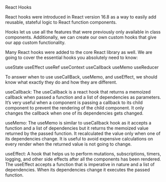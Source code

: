 React Hooks

React hooks were introduced in React version 16.8 as a way to easily add reusable, stateful logic to React function components.

Hooks let us use all the features that were previously only available in class components.
Additionally, we can create our own custom hooks that give our app custom functionality.

Many React hooks were added to the core React library as well. We are going to cover the essential hooks you absolutely need to know:

useState
useEffect
useRef
useContext
useCallback
useMemo
useReducer

To answer when to use useCallBack, useMemo, and useEffect, we should know what exactly they do and how they are different.

useCallback:
The useCallback is a react hook that returns a memoized callback when passed a function and a list of dependencies as parameters. It’s very useful when a component is passing a callback to its child component to prevent the rendering of the child component. It only changes the callback when one of its dependencies gets changed.

useMemo:
The useMemo is similar to useCallback hook as it accepts a function and a list of dependencies but it returns the memoized value returned by the passed function. It recalculated the value only when one of its dependencies change. It is useful to avoid expensive calculations on every render when the returned value is not going to change.

useEffect:
A hook that helps us to perform mutations, subscriptions, timers, logging, and other side effects after all the components has been rendered. The useEffect accepts a function that is imperative in nature and a list of dependencies. When its dependencies change it executes the passed function.
